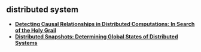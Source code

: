 ## distributed system

- **[Detecting Causal Relationships in Distributed Computations: In Search of the Holy Grail][holygrail]**
- **[Distributed Snapshots: Determining Global States of Distributed Systems][chandy]**

[holygrail]: holygrail.md
[chandy]: chandy.md